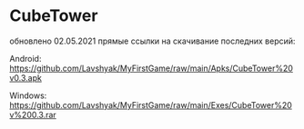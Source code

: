 # CubeTower
обновлено 02.05.2021
прямые ссылки на скачивание последних версий:

Android: https://github.com/Lavshyak/MyFirstGame/raw/main/Apks/CubeTower%20v0.3.apk

Windows: https://github.com/Lavshyak/MyFirstGame/raw/main/Exes/CubeTower%20v%200.3.rar
